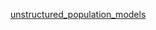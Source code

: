 [unstructured_population_models](htmlpreview.github.io/?https://raw.githubusercontent.com/kcudding/kcudding.github.io/main/teach/unstructured_pop_models/unstruct_pop_models.html) 
